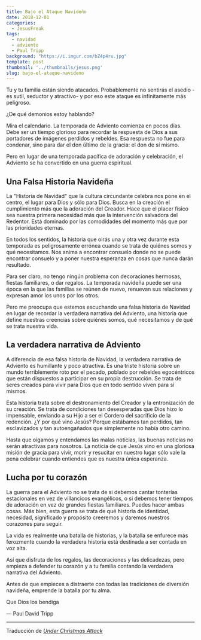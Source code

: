 ```yaml
---
title: Bajo el Ataque Navideño
date: 2018-12-01
categories: 
  - JesusFreak
tags:
  - navidad
  - adviento
  - Paul Tripp
background: "https://i.imgur.com/bZ4p4ru.jpg"
template: post
thumbnail: '../thumbnails/jesus.png'
slug: bajo-el-ataque-navideno
---
```


Tu y tu familia están siendo atacados. Probablemente no sentirás el asedio -es sutil, seductor y atractivo- y por eso este ataque es infinitamente más peligroso.

¿De qué demonios estoy hablando?

Mira el calendario. La temporada de Adviento comienza en pocos días. Debe ser un tiempo glorioso para recordar la respuesta de Dios a sus portadores de imágenes perdidos y rebeldes. Esa respuesta no fue para condenar, sino para dar el don último de la gracia: el don de sí mismo.

Pero en lugar de una temporada pacífica de adoración y celebración, el Adviento se ha convertido en una guerra espiritual.

## Una Falsa Historia Navideña

La "Historia de Navidad" que la cultura circundante celebra nos pone en el centro, el lugar para Dios y sólo para Dios. Busca en la creación el cumplimiento más que la adoración del Creador. Hace que el placer físico sea nuestra primera necesidad más que la intervención salvadora del Redentor. Está dominado por las comodidades del momento más que por las prioridades eternas.

En todos los sentidos, la historia que oirás una y otra vez durante esta temporada es peligrosamente errónea cuando se trata de quiénes somos y qué necesitamos. Nos anima a encontrar consuelo donde no se puede encontrar consuelo y a poner nuestra esperanza en cosas que nunca darán resultado.

Para ser claro, no tengo ningún problema con decoraciones hermosas, fiestas familiares, o dar regalos. La temporada navideña puede ser una época en la que las familias se reúnen de nuevo, renuevan sus relaciones y expresan amor los unos por los otros.

Pero me preocupa que estemos escuchando una falsa historia de Navidad en lugar de recordar la verdadera narrativa del Adviento, una historia que define nuestras creencias sobre quiénes somos, qué necesitamos y de qué se trata nuestra vida.

## La verdadera narrativa de Adviento

A diferencia de esa falsa historia de Navidad, la verdadera narrativa de Adviento es humillante y poco atractiva. Es una triste historia sobre un mundo terriblemente roto por el pecado, poblado por rebeldes egocéntricos que están dispuestos a participar en su propia destrucción. Se trata de seres creados para vivir para Dios que en todo sentido viven para sí mismos.

Esta historia trata sobre el destronamiento del Creador y la entronización de su creación. Se trata de condiciones tan desesperadas que Dios hizo lo impensable, enviando a su Hijo a ser el Cordero del sacrificio de la redención. ¿Y por qué vino Jesús? Porque estábamos tan perdidos, tan esclavizados y tan autoengañados que simplemente no había otro camino.

Hasta que oigamos y entendamos las malas noticias, las buenas noticias no serán atractivas para nosotros. La noticia de que Jesús vino en una gloriosa misión de gracia para vivir, morir y resucitar en nuestro lugar sólo vale la pena celebrar cuando entiendes que es nuestra única esperanza.

## Lucha por tu corazón

La guerra para el Adviento no se trata de si debemos cantar tonterías estacionales en vez de villancicos evangélicos, o si debemos tener tiempos de adoración en vez de grandes fiestas familiares. Puedes hacer ambas cosas. Más bien, esta guerra se trata de qué historia de identidad, necesidad, significado y propósito creeremos y daremos nuestros corazones para seguir.

La vida es realmente una batalla de historias, y la batalla se enfurece más ferozmente cuando la verdadera historia está destinada a ser contada en voz alta.

Así que disfruta de los regalos, las decoraciones y las delicadezas, pero empieza a defender tu corazón y a tu familia contando la verdadera narrativa del Adviento.

Antes de que empieces a distraerte con todas las tradiciones de diversión navideña, emprende la batalla por tu alma.

Que Dios los bendiga

— Paul David Tripp

---

Traducción de _[Under Christmas Attack](https://www.paultripp.com/wednesdays-word/posts/under-christmas-attack)_
